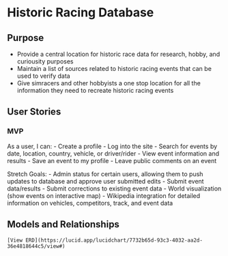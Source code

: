# Historic Racing Database

## Purpose
  - Provide a central location for historic race data for research, hobby, and curiousity purposes
  - Maintain a list of sources related to historic racing events that can be used to verify data
  - Give simracers and other hobbyists a one stop location for all the information they need to recreate historic racing events

## User Stories

### MVP
  As a user, I can:
    - Create a profile
    - Log into the site
    - Search for events by date, location, country, vehicle, or driver/rider
    - View event information and results
    - Save an event to my profile
    - Leave public comments on an event

  Stretch Goals: 
    - Admin status for certain users, allowing them to push updates to database and approve user submitted edits
    - Submit event data/results
    - Submit corrections to existing event data
    - World visualization (show events on interactive map)
    - Wikipedia integration for detailed information on vehicles, competitors, track, and event data


## Models and Relationships
    [View ERD](https://lucid.app/lucidchart/7732b65d-93c3-4032-aa2d-36e4818644c5/view#)


